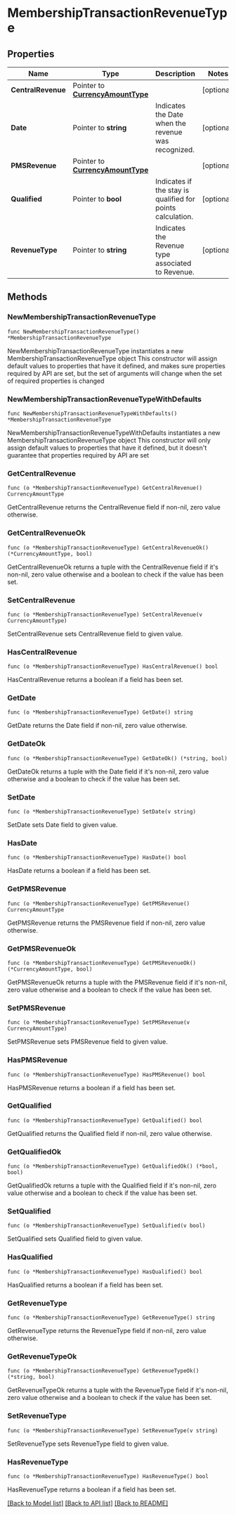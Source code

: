 # MembershipTransactionRevenueType

## Properties

Name | Type | Description | Notes
------------ | ------------- | ------------- | -------------
**CentralRevenue** | Pointer to [**CurrencyAmountType**](CurrencyAmountType.md) |  | [optional] 
**Date** | Pointer to **string** | Indicates the Date when the revenue was recognized. | [optional] 
**PMSRevenue** | Pointer to [**CurrencyAmountType**](CurrencyAmountType.md) |  | [optional] 
**Qualified** | Pointer to **bool** | Indicates if the stay is qualified for points calculation. | [optional] 
**RevenueType** | Pointer to **string** | Indicates the Revenue type associated to Revenue. | [optional] 

## Methods

### NewMembershipTransactionRevenueType

`func NewMembershipTransactionRevenueType() *MembershipTransactionRevenueType`

NewMembershipTransactionRevenueType instantiates a new MembershipTransactionRevenueType object
This constructor will assign default values to properties that have it defined,
and makes sure properties required by API are set, but the set of arguments
will change when the set of required properties is changed

### NewMembershipTransactionRevenueTypeWithDefaults

`func NewMembershipTransactionRevenueTypeWithDefaults() *MembershipTransactionRevenueType`

NewMembershipTransactionRevenueTypeWithDefaults instantiates a new MembershipTransactionRevenueType object
This constructor will only assign default values to properties that have it defined,
but it doesn't guarantee that properties required by API are set

### GetCentralRevenue

`func (o *MembershipTransactionRevenueType) GetCentralRevenue() CurrencyAmountType`

GetCentralRevenue returns the CentralRevenue field if non-nil, zero value otherwise.

### GetCentralRevenueOk

`func (o *MembershipTransactionRevenueType) GetCentralRevenueOk() (*CurrencyAmountType, bool)`

GetCentralRevenueOk returns a tuple with the CentralRevenue field if it's non-nil, zero value otherwise
and a boolean to check if the value has been set.

### SetCentralRevenue

`func (o *MembershipTransactionRevenueType) SetCentralRevenue(v CurrencyAmountType)`

SetCentralRevenue sets CentralRevenue field to given value.

### HasCentralRevenue

`func (o *MembershipTransactionRevenueType) HasCentralRevenue() bool`

HasCentralRevenue returns a boolean if a field has been set.

### GetDate

`func (o *MembershipTransactionRevenueType) GetDate() string`

GetDate returns the Date field if non-nil, zero value otherwise.

### GetDateOk

`func (o *MembershipTransactionRevenueType) GetDateOk() (*string, bool)`

GetDateOk returns a tuple with the Date field if it's non-nil, zero value otherwise
and a boolean to check if the value has been set.

### SetDate

`func (o *MembershipTransactionRevenueType) SetDate(v string)`

SetDate sets Date field to given value.

### HasDate

`func (o *MembershipTransactionRevenueType) HasDate() bool`

HasDate returns a boolean if a field has been set.

### GetPMSRevenue

`func (o *MembershipTransactionRevenueType) GetPMSRevenue() CurrencyAmountType`

GetPMSRevenue returns the PMSRevenue field if non-nil, zero value otherwise.

### GetPMSRevenueOk

`func (o *MembershipTransactionRevenueType) GetPMSRevenueOk() (*CurrencyAmountType, bool)`

GetPMSRevenueOk returns a tuple with the PMSRevenue field if it's non-nil, zero value otherwise
and a boolean to check if the value has been set.

### SetPMSRevenue

`func (o *MembershipTransactionRevenueType) SetPMSRevenue(v CurrencyAmountType)`

SetPMSRevenue sets PMSRevenue field to given value.

### HasPMSRevenue

`func (o *MembershipTransactionRevenueType) HasPMSRevenue() bool`

HasPMSRevenue returns a boolean if a field has been set.

### GetQualified

`func (o *MembershipTransactionRevenueType) GetQualified() bool`

GetQualified returns the Qualified field if non-nil, zero value otherwise.

### GetQualifiedOk

`func (o *MembershipTransactionRevenueType) GetQualifiedOk() (*bool, bool)`

GetQualifiedOk returns a tuple with the Qualified field if it's non-nil, zero value otherwise
and a boolean to check if the value has been set.

### SetQualified

`func (o *MembershipTransactionRevenueType) SetQualified(v bool)`

SetQualified sets Qualified field to given value.

### HasQualified

`func (o *MembershipTransactionRevenueType) HasQualified() bool`

HasQualified returns a boolean if a field has been set.

### GetRevenueType

`func (o *MembershipTransactionRevenueType) GetRevenueType() string`

GetRevenueType returns the RevenueType field if non-nil, zero value otherwise.

### GetRevenueTypeOk

`func (o *MembershipTransactionRevenueType) GetRevenueTypeOk() (*string, bool)`

GetRevenueTypeOk returns a tuple with the RevenueType field if it's non-nil, zero value otherwise
and a boolean to check if the value has been set.

### SetRevenueType

`func (o *MembershipTransactionRevenueType) SetRevenueType(v string)`

SetRevenueType sets RevenueType field to given value.

### HasRevenueType

`func (o *MembershipTransactionRevenueType) HasRevenueType() bool`

HasRevenueType returns a boolean if a field has been set.


[[Back to Model list]](../README.md#documentation-for-models) [[Back to API list]](../README.md#documentation-for-api-endpoints) [[Back to README]](../README.md)


